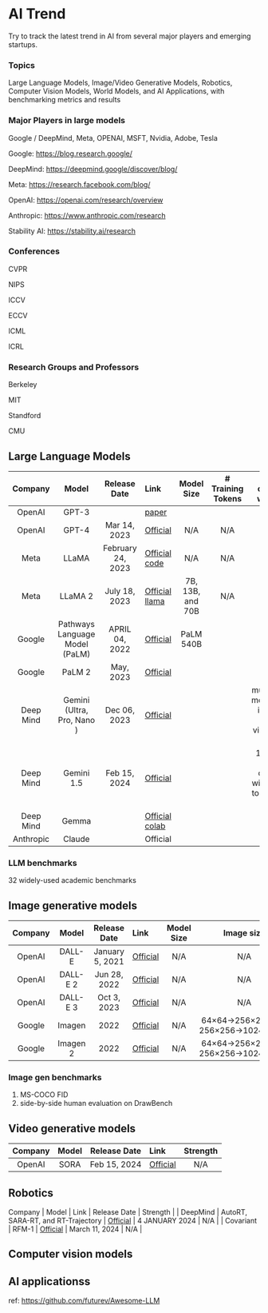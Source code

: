 # AI Trend

Try to track the latest trend in AI from several major players and emerging startups.

### Topics
Large Language Models, Image/Video Generative Models, Robotics, Computer Vision Models, World Models, and AI Applications, with benchmarking metrics and results

### Major Players in large models

Google / DeepMind, Meta, OPENAI, MSFT, Nvidia, Adobe, Tesla

Google: https://blog.research.google/

DeepMind: https://deepmind.google/discover/blog/

Meta: https://research.facebook.com/blog/

OpenAI: https://openai.com/research/overview

Anthropic: https://www.anthropic.com/research

Stability AI: https://stability.ai/research

### Conferences

CVPR

NIPS

ICCV

ECCV

ICML

ICRL

### Research Groups and Professors

Berkeley

MIT

Standford

CMU


### 




## Large Language Models
Company | Model | Release Date | Link | Model Size | # Training Tokens| token context window | Strength |
| :-----: | :---------------: | :--------------: | :-------------- | :---------: | :---------: | :---------: | :---------: |
| OpenAI | GPT-3 | |[paper](https://arxiv.org/abs/2005.14165) | | | | |
| OpenAI | GPT-4 | Mar 14, 2023 | [Official](https://openai.com/research/gpt-4) | N/A | N/A | N/A |
| Meta | LLaMA | February 24, 2023 | [Official](https://ai.meta.com/blog/large-language-model-llama-meta-ai/) [code](https://github.com/facebookresearch/llama/tree/main)|  N/A | N/A | N/A |
| Meta | LLaMA 2 | July 18, 2023 | [Official](https://ai.meta.com/blog/llama-2/) [llama](https://llama.meta.com/)| 7B, 13B, and 70B | N/A | N/A |
| Google | Pathways Language Model (PaLM) | APRIL 04, 2022 | [Official](https://blog.research.google/2022/04/pathways-language-model-palm-scaling-to.html?_gl=1*44hq2u*_ga*MTY0NzI0MDM1LjE3MTAxOTQ4Nzk.*_ga_KFG60X3H7K*MTcxMDE5NDg3OC4xLjEuMTcxMDE5NDkzMi4wLjAuMA..) |PaLM 540B | | |
| Google | PaLM 2 | May, 2023 | [Official](https://ai.google/discover/palm2/) | | | |
| Deep Mind | Gemini (Ultra, Pro, Nano ) | Dec 06, 2023 | [Official](https://blog.google/technology/ai/google-gemini-ai/) | | | multimodal model:text, images, audio, video, and code|
| Deep Mind | Gemini 1.5 | Feb 15, 2024| [Official](https://blog.google/technology/ai/google-gemini-next-generation-model-february-2024/?utm_source=gdm&utm_medium=referral&utm_campaign=gemini24) | | | 128,000 token context window up to 1 million tokens| [Mixture of Experts](https://arxiv.org/abs/1701.06538) |
| Deep Mind | Gemma | | [Official](https://blog.google/technology/developers/gemma-open-models/) [colab](https://ai.google.dev/gemma/docs/get_started) | | |
| Anthropic | Claude | | Official | | |

### LLM benchmarks

32 widely-used academic benchmarks 

## Image generative models

Company | Model | Release Date | Link | Model Size | Image size | Strength |
| :-----: | :---------------: | :--------------: | :-------------- | :---------: | :---------: | :---------: |
| OpenAI | DALL-E | January 5, 2021 | [Official](https://openai.com/research/dall-e) | N/A | N/A |
| OpenAI | DALL-E 2 | Jun 28, 2022 | [Official](https://openai.com/research/dall-e-2-pre-training-mitigations) | N/A | N/A |
| OpenAI | DALL-E 3 | Oct 3, 2023 | [Official](https://openai.com/research/dall-e-3-system-card) | N/A | N/A |
| Google | Imagen | 2022 | [Official](https://imagen.research.google/) | N/A | 64×64→256×256 and 256×256→1024×1024 | N/A |
| Google | Imagen 2 | 2022 | [Official](https://imagen.research.google/) | N/A | 64×64→256×256 and 256×256→1024×1024 | N/A |


### Image gen benchmarks
1. MS-COCO FID 
2. side-by-side human evaluation on DrawBench

## Video generative models
Company | Model | Release Date | Link | Strength |
| :-----: | :------------: | :-----------: | :----------- | :---------: |
| OpenAI | SORA | Feb 15, 2024 | [Official](https://openai.com/research/video-generation-models-as-world-simulators) | N/A |

## Robotics 

Company | Model | Link | Release Date | Strength |
| DeepMind |  AutoRT, SARA-RT, and RT-Trajectory | [Official](https://deepmind.google/discover/blog/shaping-the-future-of-advanced-robotics/) | 4 JANUARY 2024 | N/A |
| Covariant | RFM-1 | [Official](https://covariant.ai/insights/introducing-rfm-1-giving-robots-human-like-reasoning-capabilities/) | March 11, 2024 | N/A |


## Computer vision models


## AI applicationss


ref: https://github.com/futurev/Awesome-LLM

